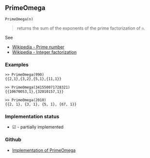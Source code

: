 ## PrimeOmega

```
PrimeOmega(n)
```

> returns the sum of the exponents of the prime factorization of `n`. 

See
* [Wikipedia - Prime number](https://en.wikipedia.org/wiki/Prime_number)
* [Wikipedia - Integer factorization](https://en.wikipedia.org/wiki/Integer_factorization)

### Examples  

```
>> PrimeOmega(990)
{{2,1},{3,2},{5,1},{11,1}}

>> PrimeOmega(341550071728321)
{{10670053,1},{32010157,1}}

>> PrimeOmega(2010)
{{2, 1}, {3, 1}, {5, 1}, {67, 1}}
```
   






### Implementation status

* &#x2611; - partially implemented

### Github

* [Implementation of PrimeOmega](https://github.com/axkr/symja_android_library/blob/master/symja_android_library/matheclipse-core/src/main/java/org/matheclipse/core/builtin/NumberTheory.java#L4716) 
